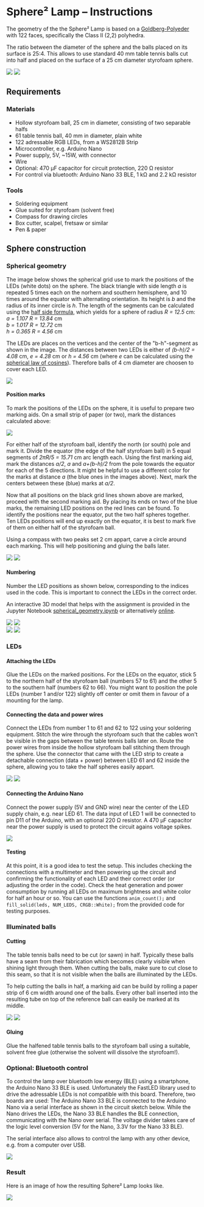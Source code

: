 # Sphere² Lamp – Instructions

The geometry of the the Sphere² Lamp is based on a [Goldberg-Polyeder](http://www.3doro.de/kupp_5-6.htm) with 122 faces, specifically the Class II (2,2) polyhedra.

The ratio between the diameter of the sphere and the balls placed on its surface is 25:4.
This allows to use standard 40 mm table tennis balls cut into half and placed on the surface of a 25 cm diameter styrofoam sphere.

![](images/geometry_small.png)
![](images/lamp_small.jpg)

## Requirements

### Materials
- Hollow styrofoam ball, 25 cm in diameter, consisting of two separable halfs
- 61 table tennis ball, 40 mm in diameter, plain white
- 122 adressable RGB LEDs, from a WS2812B Strip
- Microcontroller, e.g. Arduino Nano
- Power supply, 5V, ~15W, with connector
- Wire
- Optional: 470 µF capacitor for circuit protection, 220 Ω resistor
- For control via bluetooth: Arduino Nano 33 BLE, 1 kΩ and 2.2 kΩ resistor

### Tools
- Soldering equipment
- Glue suited for styrofoam (solvent free)
- Compass for drawing circles
- Box cutter, scalpel, fretsaw or similar 
- Pen & paper




## Sphere construction

### Spherical geometry

The image below shows the spherical grid use to mark the positions of the LEDs (white dots) on the sphere.
The black triangle with side length _a_ is repeated 5 times each on the norhern and southern hemisphere, and 10 times around the equator with alternating orientation.
Its height is _b_ and the radius of its inner circle is _h_.
The length of the segments can be calculated using the [half side formula](https://en.wikipedia.org/wiki/Half-side_formula),
which yields for a sphere of radius _R = 12.5_ cm:  
_a = 1.107 R = 13.84_ cm  
_b = 1.017 R = 12.72_ cm  
_h = 0.365 R =  4.56_ cm   

The LEDs are places on the vertices and the center of the "b-h"-segment as shown in the image.
The distances between two LEDs is either of
_(b-h)/2 = 4.08_ cm, _e = 4.28_ cm or _h = 4.56_ cm (where _e_ can be calculated using the [spherical law of cosines](https://en.wikipedia.org/wiki/Spherical_law_of_cosines)).
Therefore balls of 4 cm diameter are choosen to cover each LED.

![](images/geometry.png)



#### Position marks

To mark the positions of the LEDs on the sphere, it is useful to prepare two marking aids.
On a small strip of paper (or two), mark the distances calculated above:  

![](images/marking_aid.png)

For either half of the styrofoam ball, identify the north (or south) pole and mark it.
Divide the equator (the edge of the half styrofoam ball) in 5 equal segments of _2πR/5 = 15.71_ cm arc length each.
Using the first marking aid, mark the distances _a/2_, _a_ and _a+(b-h)/2_ from the pole towards the equator for each of the 5 directions.
It might be helpful to use a different color for the marks at distance _a_ (the blue ones in the images above).
Next, mark the centers between these (blue) marks at _a/2_.

Now that all positions on the black grid lines shown above are marked, proceed with the second marking aid.
By placing its ends on two of the blue marks, the remaining LED positions on the red lines can be found.
To identify the positions near the equator, put the two half spheres together.
Ten LEDs positions will end up exactly on the equator, it is best to mark five of them on either half of the styrofoam ball.

Using a compass with two peaks set 2 cm appart, carve a circle around each marking.
This will help positioning and gluing the balls later.

![](images/marking.jpg)
![](images/marking_circles.jpg)



#### Numbering

Number the LED positions as shown below, corresponding to the indices used in the code.
This is important to connect the LEDs in the correct order.

An interactive 3D model that helps with the assignment is provided in the Jupyter Notebook [spherical_geometry.ipynb](spherical_geometry.ipynb) or alternatively [online](https://www.glowscript.org/#/user/eltos/folder/MyPrograms/program/Sphere2-lamp).

![](images/numbering_top_front.png)
![](images/numbering_top_back.png)  
![](images/numbering_bottom_front.png)
![](images/numbering_bottom_back.png)




### LEDs

#### Attaching the LEDs

Glue the LEDs on the marked positions.
For the LEDs on the equator, stick 5 to the northern half of the styrofoam ball (numbers 57 to 61) and the other 5 to the southern half (numbers 62 to 66).
You might want to position the pole LEDs (number 1 and/or 122) slightly off center or omit them in favour of a mounting for the lamp.


#### Connecting the data and power wires

Connect the LEDs from number 1 to 61 and 62 to 122 using your soldering equipment.
Stitch the wire through the styrofoam such that the cables won't be visible in the gaps between the table tennis balls later on.
Route the power wires from inside the hollow styrofoam ball stitching them through the sphere.
Use the connector that came with the LED strip to create a detachable connection (data + power) between LED 61 and 62 inside the sphere, allowing you to take the half spheres easily appart.

![](images/wires_data.jpg)
![](images/wires_power.jpg)


#### Connecting the Arduino Nano
Connect the power supply (5V and GND wire) near the center of the LED supply chain, e.g. near LED 61.
The data input of LED 1 will be connected to pin D11 of the Arduino, with an optional 220 Ω resistor.
A 470 µF capacitor near the power supply is used to protect the circuit agains voltage spikes.

![](images/circuit.png)

#### Testing

At this point, it is a good idea to test the setup.
This includes checking the connections with a multimeter and then powering up the circuit and confirming the functionality of each LED and their correct order (or adjusting the order in the code).
Check the heat generation and power consumption by running all LEDs on maximum brightness and white color for half an hour or so.
You can use the functions `anim_count();` and `fill_solid(leds, NUM_LEDS, CRGB::White);` from the provided code for testing purposes.


### Illuminated balls

#### Cutting

The table tennis balls need to be cut (or sawn) in half.
Typically these balls have a seam from their fabrication which becomes clearly visible when shining light through them.
When cutting the balls, make sure to cut close to this seam, so that it is not visible when the balls are illuminated by the LEDs.

To help cutting the balls in half, a marking aid can be build by rolling a paper strip of 6 cm width around one of the balls.
Every other ball inserted into the resulting tube on top of the reference ball can easily be marked at its middle.

![](images/ball_marking.jpg)
![](images/ball_gluing.jpg)


#### Gluing

Glue the halfened table tennis balls to the styrofoam ball using a suitable, solvent free glue (otherwise the solvent will dissolve the styrofoam!).


### Optional: Bluetooth control

To control the lamp over bluetooth low energy (BLE) using a smartphone, the Arduino Nano 33 BLE is used.
Unfortunately the FastLED library used to drive the adressable LEDs is not compatible with this board.
Therefore, two boards are used: The Arduino Nano 33 BLE is connected to the Arduino Nano via a serial interface as shown in the circuit sketch below.
While the Nano drives the LEDs, the Nano 33 BLE handles the BLE connection, communicating with the Nano over serial.
The voltage divider takes care of the logic level conversion (5V for the Nano, 3.3V for the Nano 33 BLE).

The serial interface also allows to control the lamp with any other device, e.g. from a computer over USB.

![](images/circuit-ble.png)









### Result

Here is an image of how the resulting Sphere² Lamp looks like.

![](images/sphere2-lamp.jpg)
